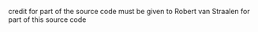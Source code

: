 credit for part of the source code must be given to Robert van Straalen for part of this source code
